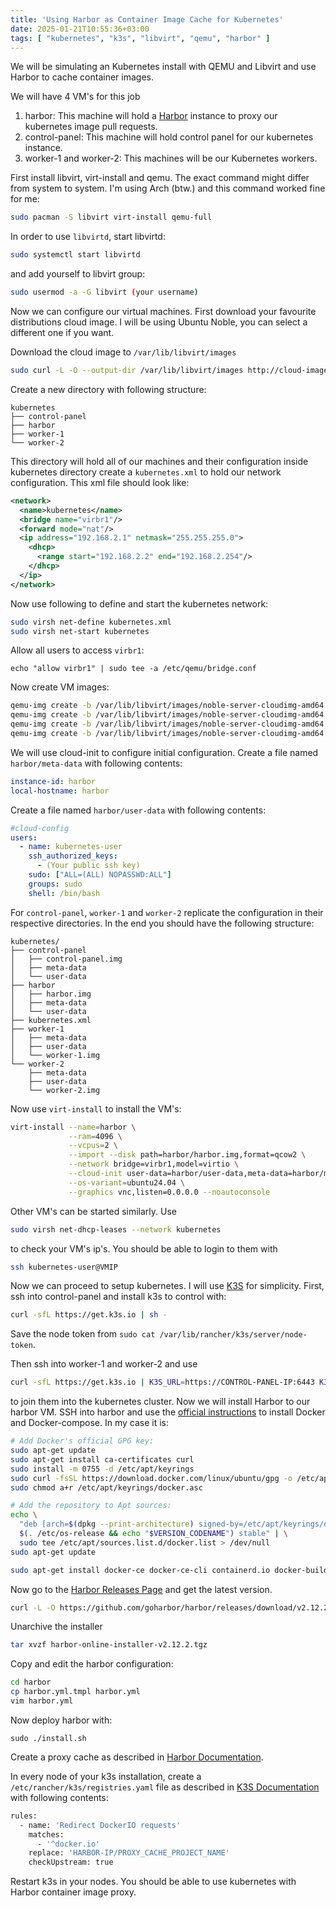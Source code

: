 ```yaml
---
title: 'Using Harbor as Container Image Cache for Kubernetes'
date: 2025-01-21T10:55:36+03:00
tags: [ "kubernetes", "k3s", "libvirt", "qemu", "harbor" ]
---
```


We will be simulating an Kubernetes install with QEMU and Libvirt and use 
Harbor to cache container images.

We will have 4 VM's for this job

1. harbor: This machine will hold a [Harbor](https://goharbor.io/) instance to
proxy our kubernetes image pull requests.
2. control-panel: This machine will hold control panel for our kubernetes
instance.
3. worker-1 and worker-2: This machines will be our Kubernetes workers.

First install libvirt, virt-install and qemu. The exact command might differ
from system to system. I'm using Arch (btw.) and this command worked fine for
me:

```bash
sudo pacman -S libvirt virt-install qemu-full
```

In order to use `libvirtd`, start libvirtd:

```bash
sudo systemctl start libvirtd
```

and add yourself to libvirt group:

```bash
sudo usermod -a -G libvirt (your username)
```

Now we can configure our virtual machines. First download your favourite 
distributions cloud image. I will be using Ubuntu Noble, you can select a 
different one if you want.

Download the cloud image to `/var/lib/libvirt/images`

```bash
sudo curl -L -O --output-dir /var/lib/libvirt/images http://cloud-images.ubuntu.com/noble/current/noble-server-cloudimg-amd64.img
```

Create a new directory with following structure:

```
kubernetes
├── control-panel
├── harbor
├── worker-1
└── worker-2
```

This directory will hold all of our machines and their configuration inside 
kubernetes directory create a `kubernetes.xml` to hold our network configuration.
This xml file should look like:

```xml
<network>
  <name>kubernetes</name>
  <bridge name="virbr1"/>
  <forward mode="nat"/>
  <ip address="192.168.2.1" netmask="255.255.255.0">
    <dhcp>
      <range start="192.168.2.2" end="192.168.2.254"/>
    </dhcp>
  </ip>
</network>
```

Now use following to define and start the kubernetes network:

```bash
sudo virsh net-define kubernetes.xml
sudo virsh net-start kubernetes
```

Allow all users to access `virbr1`:

```
echo "allow virbr1" | sudo tee -a /etc/qemu/bridge.conf
```

Now create VM images:

```bash
qemu-img create -b /var/lib/libvirt/images/noble-server-cloudimg-amd64.img -f qcow2 -F qcow2 harbor/harbor.img 20G
qemu-img create -b /var/lib/libvirt/images/noble-server-cloudimg-amd64.img -f qcow2 -F qcow2 control-panel/control-panel.img 20G
qemu-img create -b /var/lib/libvirt/images/noble-server-cloudimg-amd64.img -f qcow2 -F qcow2 worker-1/worker-1.img 20G
qemu-img create -b /var/lib/libvirt/images/noble-server-cloudimg-amd64.img -f qcow2 -F qcow2 worker-2/worker-2.img 20G
```

We will use cloud-init to configure initial configuration. Create a file named 
`harbor/meta-data` with following contents:

```yaml
instance-id: harbor
local-hostname: harbor
```

Create a file named `harbor/user-data` with following contents:

```yaml
#cloud-config
users:
  - name: kubernetes-user
    ssh_authorized_keys:
      - (Your public ssh key)
    sudo: ["ALL=(ALL) NOPASSWD:ALL"]
    groups: sudo
    shell: /bin/bash
```

For `control-panel`, `worker-1` and `worker-2` replicate the configuration in
their respective directories. In the end you should have the following 
structure:

```
kubernetes/
├── control-panel
│   ├── control-panel.img
│   ├── meta-data
│   └── user-data
├── harbor
│   ├── harbor.img
│   ├── meta-data
│   └── user-data
├── kubernetes.xml
├── worker-1
│   ├── meta-data
│   ├── user-data
│   └── worker-1.img
└── worker-2
    ├── meta-data
    ├── user-data
    └── worker-2.img
```

Now use `virt-install` to install the VM's:

```bash
virt-install --name=harbor \
             --ram=4096 \
             --vcpus=2 \
             --import --disk path=harbor/harbor.img,format=qcow2 \
             --network bridge=virbr1,model=virtio \
             --cloud-init user-data=harbor/user-data,meta-data=harbor/meta-data \
             --os-variant=ubuntu24.04 \
             --graphics vnc,listen=0.0.0.0 --noautoconsole
```

Other VM's can be started similarly. Use

```bash
sudo virsh net-dhcp-leases --network kubernetes
```

to check your VM's ip's. You should be able to login to them with

```bash
ssh kubernetes-user@VMIP
```

Now we can proceed to setup kubernetes. I will use [K3S](https://docs.k3s.io)
for simplicity. First, ssh into control-panel and install k3s to control with:

```bash
curl -sfL https://get.k3s.io | sh -
```

Save the node token from `sudo cat /var/lib/rancher/k3s/server/node-token`.

Then ssh into worker-1 and worker-2 and use 

```bash
curl -sfL https://get.k3s.io | K3S_URL=https://CONTROL-PANEL-IP:6443 K3S_TOKEN=NODE-TOKEN sh -
```

to join them into the kubernetes cluster. Now we will install Harbor to our
harbor VM. SSH into harbor and use the [official instructions](https://docs.docker.com/engine/install/ubuntu/)
to install Docker and Docker-compose. In my case it is:

```bash
# Add Docker's official GPG key:
sudo apt-get update
sudo apt-get install ca-certificates curl
sudo install -m 0755 -d /etc/apt/keyrings
sudo curl -fsSL https://download.docker.com/linux/ubuntu/gpg -o /etc/apt/keyrings/docker.asc
sudo chmod a+r /etc/apt/keyrings/docker.asc

# Add the repository to Apt sources:
echo \
  "deb [arch=$(dpkg --print-architecture) signed-by=/etc/apt/keyrings/docker.asc] https://download.docker.com/linux/ubuntu \
  $(. /etc/os-release && echo "$VERSION_CODENAME") stable" | \
  sudo tee /etc/apt/sources.list.d/docker.list > /dev/null
sudo apt-get update

sudo apt-get install docker-ce docker-ce-cli containerd.io docker-buildx-plugin docker-compose-plugin
```

Now go to the [Harbor Releases Page](https://github.com/goharbor/harbor/releases)
and get the latest version.

```bash
curl -L -O https://github.com/goharbor/harbor/releases/download/v2.12.2/harbor-online-installer-v2.12.2.tgz
```

Unarchive the installer

```bash
tar xvzf harbor-online-installer-v2.12.2.tgz
```

Copy and edit the harbor configuration:

```bash
cd harbor
cp harbor.yml.tmpl harbor.yml
vim harbor.yml
```

Now deploy harbor with:

```
sudo ./install.sh
```

Create a proxy cache as described in [Harbor Documentation](https://goharbor.io/docs/2.1.0/administration/configure-proxy-cache/).

In every node of your k3s installation, create a `/etc/rancher/k3s/registries.yaml`
file as described in [K3S Documentation](https://docs.k3s.io/installation/private-registry)
with following contents:

```bash
rules:
  - name: 'Redirect DockerIO requests'
    matches:
      - '^docker.io'
    replace: 'HARBOR-IP/PROXY_CACHE_PROJECT_NAME'
    checkUpstream: true
```

Restart k3s in your nodes. You should be able to use kubernetes with Harbor
container image proxy.
